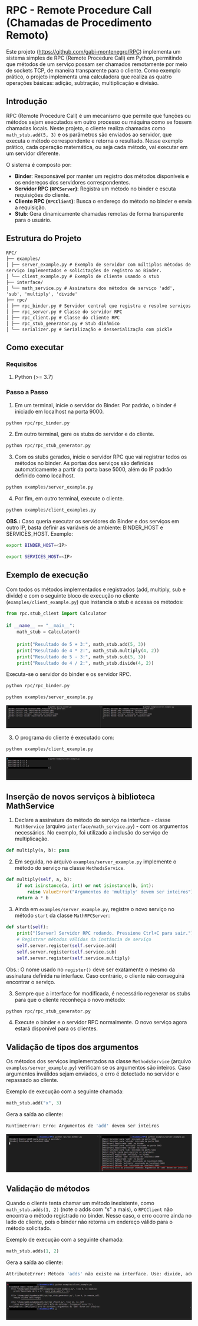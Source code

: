 # RPC - Remote Procedure Call (Chamadas de Procedimento Remoto)

Este projeto (https://github.com/gabi-montenegro/RPC) implementa um sistema simples de RPC (Remote Procedure Call) em Python, permitindo que métodos de um serviço possam ser chamados remotamente por meio de sockets TCP, de maneira transparente para o cliente. Como exemplo prático, o projeto implementa uma calculadora que realiza as quatro operações básicas: adição, subtração, multiplicação e divisão.

## Introdução

RPC (Remote Procedure Call) é um mecanismo que permite que funções ou métodos sejam executados em outro processo ou máquina como se fossem chamadas locais. Neste projeto, o cliente realiza chamadas como `math_stub.add(5, 3)` e os parâmetros são enviados ao servidor, que executa o método correspondente e retorna o resultado. Nesse exemplo prático, cada operação matemática, ou seja cada método, vai executar em um servidor diferente.

O sistema é composto por:

- **Binder**: Responsável por manter um registro dos métodos disponíveis e os endereços dos servidores correspondentes.
- **Servidor RPC (`RPCServer`)**: Registra um método no binder e escuta requisições do cliente.
- **Cliente RPC (`RPCClient`)**: Busca o endereço do método no binder e envia a requisição.
- **Stub**: Gera dinamicamente chamadas remotas de forma transparente para o usuário.


## Estrutura do Projeto
```
RPC/
├── examples/
│ ├── server_example.py # Exemplo de servidor com múltiplos métodos de serviço implementados e solicitações de registro ao Binder.
│ └── client_example.py # Exemplo de cliente usando o stub
├── interface/
│ └── math_service.py # Assinatura dos métodos de serviço 'add', 'sub', 'multiply', 'divide'
├── rpc/
│ ├── rpc_binder.py # Servidor central que registra e resolve serviços
│ ├── rpc_server.py # Classe do servidor RPC
│ ├── rpc_client.py # Classe do cliente RPC
│ ├── rpc_stub_generator.py # Stub dinâmico
│ └── serializer.py # Serialização e desserialização com pickle
```

## Como executar

### Requisitos
1. Python (>= 3.7)

### Passo a Passo
1. Em um terminal, inicie o servidor do Binder. Por padrão, o binder é iniciado em localhost na porta 9000.

```bash
python rpc/rpc_binder.py
```

2. Em outro terminal, gere os stubs do servidor e do cliente.
```bash
python rpc/rpc_stub_generator.py
```

3. Com os stubs gerados, inicie o servidor RPC que vai registrar todos os métodos no binder. As portas dos serviços são definidas automaticamente a partir da porta base 5000, além do IP padrão definido como localhost.
```bash
python examples/server_example.py
```

4. Por fim, em outro terminal, execute o cliente.
```bash
python examples/client_examples.py
```

**OBS.:** Caso queria executar os servidores do Binder e dos serviços em outro IP, basta definir as variáveis de ambiente: BINDER_HOST e SERVICES_HOST. Exemplo:
```bash
export BINDER_HOST=<IP>
```

```bash
export SERVICES_HOST=<IP>
```

## Exemplo de execução

Com todos os métodos implementados e registrados (add, multiply, sub e divide) e com o seguinte bloco de execução no cliente (`examples/client_example.py`) que instancia o stub e acessa os métodos:
```python
from rpc.stub_client import Calculator

if __name__ == "__main__":
    math_stub = Calculator()
    
    print("Resultado de 5 + 3:", math_stub.add(5, 3))
    print("Resultado de 4 * 2:", math_stub.multiply(4, 2))
    print("Resultado de 5 - 3:", math_stub.sub(5, 3))
    print("Resultado de 4 / 2:", math_stub.divide(4, 2))

```

Executa-se o servidor do binder e os servidor RPC.
```bash
python rpc/rpc_binder.py
```

```bash
python examples/server_example.py
```

![](./image(1).png)


3. O programa do cliente é executado com:
```bash
python examples/client_example.py
```

![](./image(2).png)


## Inserção de novos serviços à biblioteca MathService

1. Declare a assinatura do método do serviço na interface - classe `MathService` (arquivo `interface/math_service.py`) -  com os argumentos necessários. No exemplo, foi utilizado a inclusão do serviço de multiplicação.

```python
def multiply(a, b): pass 
```

2. Em seguida, no arquivo `examples/server_example.py` implemente o método do serviço na classe `MethodsService`. 

```python
def multiply(self, a, b):
    if not isinstance(a, int) or not isinstance(b, int):
        raise ValueError("Argumentos de 'multiply' devem ser inteiros")
    return a * b
```

3. Ainda em `examples/server_example.py`, registre o novo serviço no método `start` da classe `MathRPCServer`:

```python
def start(self):
    print("[Server] Servidor RPC rodando. Pressione Ctrl+C para sair.")
    # Registrar métodos válidos da instância de serviço
    self.server.register(self.service.add)
    self.server.register(self.service.sub)
    self.server.register(self.service.multiply)
```

Obs.: O nome usado no `register()` deve ser exatamente o mesmo da assinatura definida na interface. Caso contrário, o cliente não conseguirá encontrar o serviço.


3. Sempre que a interface for modificada, é necessário regenerar os stubs para que o cliente reconheça o novo método:
```bash
python rpc/rpc_stub_generator.py
```

4. Execute o binder e o servidor RPC normalmente. O novo serviço agora estará disponível para os clientes.


## Validação de tipos dos argumentos
Os métodos dos serviços implementados na classe `MethodsService` (arquivo `examples/server_example.py`) verificam se os argumentos são inteiros. Caso argumentos inválidos sejam enviados, o erro é detectado no servidor e repassado ao cliente.

Exemplo de execução com a seguinte chamada:
```python
math_stub.add("x", 3)
```

Gera a saída ao cliente:
```bash
RuntimeError: Erro: Argumentos de 'add' devem ser inteiros
```

![](image_4.png)


## Validação de métodos
Quando o cliente tenta chamar um método inexistente, como `math_stub.adds(1, 2)` (note o adds com "s" a mais), o `RPCClient` não encontra o método registrado no binder. Nesse caso, o erro ocorre ainda no lado do cliente, pois o binder não retorna um endereço válido para o método solicitado.

Exemplo de execução com a seguinte chamada:
```python
math_stub.adds(1, 2)
```

Gera a saída ao cliente:

```bash
AttributeError: Método 'adds' não existe na interface. Use: divide, add, sub, multiply
```

![](image_3.png)

